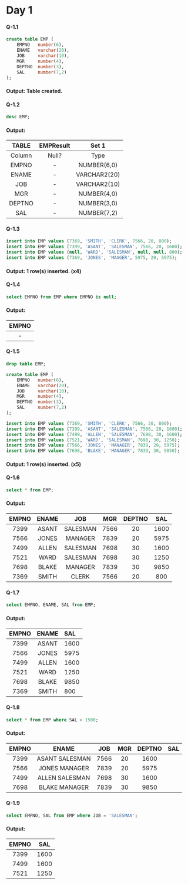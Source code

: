 # Day 1
#### Q-1.1
```sql
create table EMP (
    EMPNO   number(6),
    ENAME   varchar(20),
    JOB     varchar(10),
    MGR     number(4),
    DEPTNO  number(3),
    SAL     number(7,2)
);
```
#### Output: Table created.

#### Q-1.2
```sql
desc EMP;
```

#### Output:
|TABLE |EMPResult |Set 1
|:-:|:-:|:-:|
|Column	|Null?	|Type
|EMPNO	|- 	    |NUMBER(6,0)
|ENAME	|- 	    |VARCHAR2(20)
|JOB	    |- 	    |VARCHAR2(10)
|MGR	    |- 	    |NUMBER(4,0)
|DEPTNO	|- 	    |NUMBER(3,0)
|SAL	    |- 	    |NUMBER(7,2)

#### Q-1.3
```sql
insert into EMP values (7369, 'SMITH', 'CLERK', 7566, 20, 800);
insert into EMP values (7399, 'ASANT', 'SALESMAN', 7566, 20, 1600);
insert into EMP values (null, 'WARD', 'SALESMAN', null, null, 800);
insert into EMP values (7369, 'JONES', 'MAAGER', 5975, 20, 5975);
```

#### Output: 1 row(s) inserted. (x4)

#### Q-1.4
```sql
select EMPNO from EMP where EMPNO is null;
```

#### Output:
|EMPNO|
|:-:|
|-|

#### Q-1.5
```sql
drop table EMP;

create table EMP (
    EMPNO   number(6),
    ENAME   varchar(20),
    JOB     varchar(10),
    MGR     number(4),
    DEPTNO  number(3),
    SAL     number(7,2)
);

insert into EMP values (7369, 'SMITH', 'CLERK', 7566, 20, 800);
insert into EMP values (7399, 'ASANT', 'SALESMAN', 7566, 20, 1600);
insert into EMP values (7499, 'ALLEN', 'SALESMAN', 7698, 30, 1600);
insert into EMP values (7521, 'WARD', 'SALESMAN', 7698, 30, 1250);
insert into EMP values (7566, 'JONES', 'MANAGER', 7839, 20, 5975);
insert into EMP values (7698, 'BLAKE', 'MANAGER', 7839, 30, 9850);
```

#### Output: 1 row(s) inserted. (x5)

#### Q-1.6
```sql
select * from EMP;
```
#### Output:
|EMPNO	|ENAME	|JOB			|MGR		|DEPTNO	|SAL
|:--:|:-:|:-:|:-:|:-:|:-:|
|7399		|ASANT	|SALESMAN	|7566		|20		|1600
|7566		|JONES	|MANAGER		|7839		|20		|5975
|7499		|ALLEN	|SALESMAN	|7698		|30		|1600
|7521		|WARD	|SALESMAN	|7698		|30		|1250
|7698		|BLAKE	|MANAGER		|7839		|30		|9850
|7369		|SMITH	|CLERK		|7566		|20		|800

#### Q-1.7
```sql
select EMPNO, ENAME, SAL from EMP;
```
#### Output:
|EMPNO|ENAME	|SAL
|:---:|:---:|:--|
|7399|ASANT|1600
|7566|JONES|5975
|7499|ALLEN|1600
|7521|WARD|1250
|7698|BLAKE|9850
|7369|SMITH|800

#### Q-1.8
```sql
select * from EMP where SAL > 1500;
```

#### Output:
|EMPNO|ENAME	|JOB	|MGR	|DEPTNO|SAL
|:-:|:-:|:-:|:-:|:-:|:-:|
|7399|ASANT	SALESMAN		|7566		|20		|1600
|7566|JONES	MANAGER		|7839		|20		|5975
|7499|ALLEN	SALESMAN		|7698		|30		|1600
|7698|BLAKE	MANAGER		|7839		|30		|9850


#### Q-1.9
```sql
select EMPNO, SAL from EMP where JOB = 'SALESMAN';
```

#### Output:
|EMPNO	|SAL
|:-:|:-:|
|7399|1600
|7499|1600
|7521|1250
